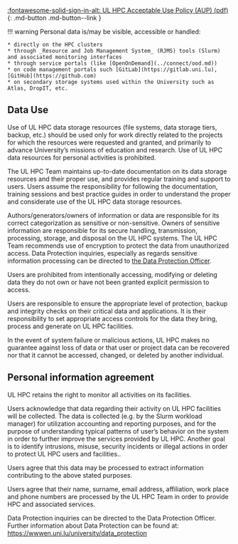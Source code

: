 
[:fontawesome-solid-sign-in-alt: UL HPC Acceptable Use Policy (AUP) (pdf)](https://hpc-docs.uni.lu/policies/Uni.lu-HPC-Facilities_Acceptable-Use-Policy_v2.1.pdf){: .md-button .md-button--link }

!!! warning
    Personal data is/may be visible, accessible or handled:

    * directly on the HPC clusters
    * through _Resource and Job Management System_ (RJMS) tools (Slurm) and associated monitoring interfaces
    * through service portals (like [OpenOnDemand](../connect/ood.md))
    * on code management portals such [GitLab](https://gitlab.uni.lu), [GitHub](https://github.com)
    * on secondary storage systems used within the University such as Atlas, DropIT, etc.


## Data Use

Use of UL HPC data storage resources (file systems, data storage tiers, backup, etc.) should be used only for work directly related to the projects for which the resources were requested and granted, and primarily to advance University’s missions of education and research. Use of UL HPC data resources for personal activities is prohibited.

The UL HPC Team maintains up-to-date documentation on its data storage resources and their proper use, and provides regular training and support to users.
Users assume the responsibility for following the documentation, training sessions and best practice guides in order to understand the proper and considerate use of the UL HPC data storage resources.

Authors/generators/owners of information or data are responsible for its correct categorization as sensitive or non-sensitive. Owners of sensitive information are responsible for its secure handling, transmission, processing, storage, and disposal on the UL HPC systems. The UL HPC Team recommends use of encryption to protect the data from unauthorized access. Data Protection inquiries, especially as regards sensitive information processing can be directed to [the Data Protection Officer](https://www.uni.lu/en/about/organisation/administration/data-protection/).

Users are prohibited from intentionally accessing, modifying or deleting data they do not own or have not been granted explicit permission to access.

Users are responsible to ensure the appropriate level of protection, backup and integrity checks on their critical data and applications. It is their responsibility to set appropriate access controls for the data they bring, process and generate on UL HPC facilities.

In the event of system failure or malicious actions, UL HPC makes no guarantee against loss of data or that user or project data can be recovered nor that it cannot be accessed, changed, or deleted by another individual.

## Personal information agreement

UL HPC retains the right to monitor all activities on its facilities.

Users acknowledge that data regarding their activity on UL HPC facilities will be collected. The data is collected (e.g. by the Slurm workload manager) for utilization accounting and reporting purposes, and for the purpose of understanding typical patterns of user’s behavior on the system in order to further improve the services provided by UL HPC. Another goal is to identify intrusions, misuse, security incidents or illegal actions in order to protect UL HPC users and facilities..

Users agree that this data may be processed to extract information contributing to the above stated purposes.

Users agree that their name, surname, email address, affiliation, work place and phone numbers are processed by the UL HPC Team in order to provide HPC and associated services.

Data Protection inquiries can be directed to the Data Protection Officer. Further information about Data Protection can be found at:
https://wwwen.uni.lu/university/data_protection


